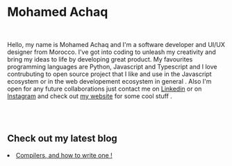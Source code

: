 <h1>Mohamed Achaq</h1>
<br/>
<p>
Hello, my name is Mohamed Achaq and I'm a software developer and UI/UX designer from Morocco. I've got into coding to unleash my creativity and bring my ideas to life by developing great product. My favourites programming languages are Python, Javascript and Typescript and I love contrubuting to open source project that I like and use in the Javascript ecosystem or in the web developement ecosystem in general . Also I'm open for any future collaborations just contact me on <a href="https://www.linkedin.com/in/achaqdev/" target="_blank">Linkedin</a> or on <a href="https://www.instagram.com/ac.haq/" target="_blank">Instagram</a> and check out <a href="https://achaq.codes/" target="_blank">my website</a> for some cool stuff .
</p>
<br/>
<br/>
<h2>Check out my latest blog</h2>
<li><a href="https://achaq.codes/blog/compilers" target="_blank">Compilers, and how to write one !
</a>
</a></li>
